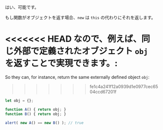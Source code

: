 はい、可能です。

もし関数がオブジェクトを返す場合、`new` は `this` の代わりにそれを返します。

<<<<<<< HEAD
なので、例えば、同じ外部で定義されたオブジェクト `obj` を返すことで実現できます。:
=======
So they can, for instance, return the same externally defined object `obj`:
>>>>>>> fe1c4a241f12a0939d1e0977cec6504ccd67201f

```js run no-beautify
let obj = {};

function A() { return obj; }
function B() { return obj; }

alert( new A() == new B() ); // true
```
